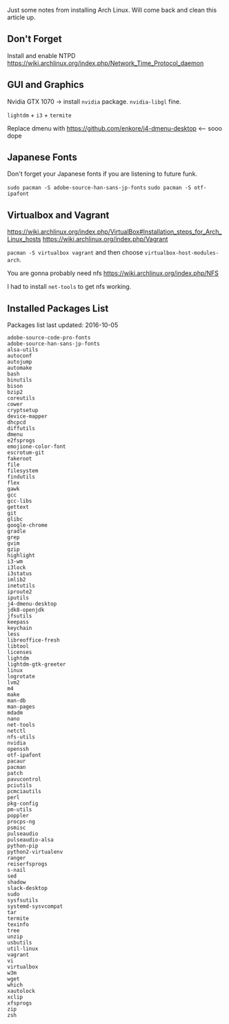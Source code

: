 Just some notes from installing Arch Linux. Will come back and clean this article up.

## Don't Forget

Install and enable NTPD https://wiki.archlinux.org/index.php/Network_Time_Protocol_daemon

## GUI and Graphics

Nvidia GTX 1070 -> install `nvidia` package. `nvidia-libgl` fine.

`lightdm` + `i3` + `termite`

Replace dmenu with https://github.com/enkore/j4-dmenu-desktop <-- sooo dope

## Japanese Fonts

Don't forget your Japanese fonts if you are listening to future funk. 

`sudo pacman -S adobe-source-han-sans-jp-fonts`
`sudo pacman -S otf-ipafont`

## Virtualbox and Vagrant

https://wiki.archlinux.org/index.php/VirtualBox#Installation_steps_for_Arch_Linux_hosts
https://wiki.archlinux.org/index.php/Vagrant

`pacman -S virtualbox vagrant` and then choose `virtualbox-host-modules-arch`.

You are gonna probably need nfs https://wiki.archlinux.org/index.php/NFS

I had to install `net-tools` to get nfs working.

## Installed Packages List

Packages list last updated: 2016-10-05

```arch-packages
adobe-source-code-pro-fonts
adobe-source-han-sans-jp-fonts
alsa-utils
autoconf
autojump
automake
bash
binutils
bison
bzip2
coreutils
cower
cryptsetup
device-mapper
dhcpcd
diffutils
dmenu
e2fsprogs
emojione-color-font
escrotum-git
fakeroot
file
filesystem
findutils
flex
gawk
gcc
gcc-libs
gettext
git
glibc
google-chrome
gradle
grep
gvim
gzip
highlight
i3-wm
i3lock
i3status
imlib2
inetutils
iproute2
iputils
j4-dmenu-desktop
jdk8-openjdk
jfsutils
keepass
keychain
less
libreoffice-fresh
libtool
licenses
lightdm
lightdm-gtk-greeter
linux
logrotate
lvm2
m4
make
man-db
man-pages
mdadm
nano
net-tools
netctl
nfs-utils
nvidia
openssh
otf-ipafont
pacaur
pacman
patch
pavucontrol
pciutils
pcmciautils
perl
pkg-config
pm-utils
poppler
procps-ng
psmisc
pulseaudio
pulseaudio-alsa
python-pip
python2-virtualenv
ranger
reiserfsprogs
s-nail
sed
shadow
slack-desktop
sudo
sysfsutils
systemd-sysvcompat
tar
termite
texinfo
tree
unzip
usbutils
util-linux
vagrant
vi
virtualbox
w3m
wget
which
xautolock
xclip
xfsprogs
zip
zsh
```
